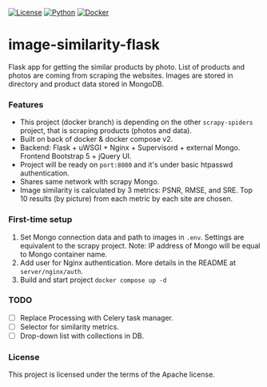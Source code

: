 [![License](https://img.shields.io/badge/license-MIT-blue.svg)]()
[![Python](https://img.shields.io/badge/python->=3.8-blue.svg)](https://www.python.org/downloads/)
[![Docker](https://img.shields.io/badge/docker-greeb.svg)](https://docs.docker.com/)
# image-similarity-flask
Flask app for getting the similar products by photo. 
List of products and photos are coming from scraping the websites. 
Images are stored in directory and product data stored in MongoDB.
### Features
* This project (docker branch) is depending on the other `scrapy-spiders` project, 
that is scraping products (photos and data).
* Built on back of docker & docker compose v2.
* Backend: Flask + uWSGI + Nginx + Supervisord + external Mongo. Frontend Bootstrap 5 + jQuery UI.
* Project will be ready on `port:8080` and it's under basic htpasswd authentication.
* Shares same network with scrapy Mongo.
* Image similarity is calculated by 3 metrics: PSNR, RMSE, and SRE. 
Top 10 results (by picture) from each metric by each site are chosen.
### First-time setup
1. Set Mongo connection data and path to images in `.env`. 
Settings are equivalent to the scrapy project. 
Note: IP address of Mongo will be equal to Mongo container name.
2. Add user for Nginx authentication. More details in the README at `server/nginx/auth`.
3. Build and start project `docker compose up -d`
### TODO
- [ ] Replace Processing with Celery task manager.
- [ ] Selector for similarity metrics.
- [ ] Drop-down list with collections in DB.
### License
This project is licensed under the terms of the Apache license.
